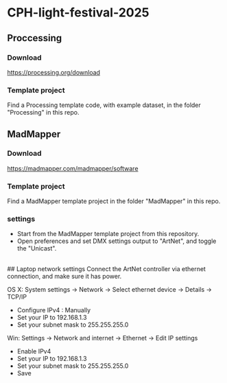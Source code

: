 # CPH-light-festival-2025

## Proccessing
### Download
https://processing.org/download

### Template project
Find a Processing template code, with example dataset, in the folder "Processing" in this repo.
<br>

## MadMapper
### Download
https://madmapper.com/madmapper/software

### Template project
Find a MadMapper template project in the folder "MadMapper" in this repo.
<br>

### settings
- Start from the MadMapper template project from this repository.
- Open preferences and set DMX settings output to "ArtNet", and toggle the "Unicast".
<br>
## Laptop network settings
Connect the ArtNet controller via ethernet connection, and make sure it has power.

OS X:
System settings -> Network -> Select ethernet device -> Details -> TCP/IP
- Configure IPv4 : Manually
- Set your IP to 192.168.1.3
- Set your subnet mask to 255.255.255.0

Win:
Settings -> Network and internet -> Ethernet -> Edit IP settings
- Enable IPv4
- Set your IP to 192.168.1.3
- Set your subnet mask to 255.255.255.0
- Save



